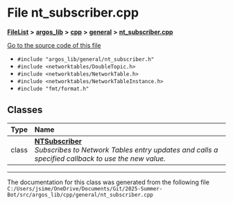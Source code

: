 

# File nt\_subscriber.cpp



[**FileList**](files.md) **>** [**argos\_lib**](dir_f9cbf5730473812e84551a5945ef39f8.md) **>** [**cpp**](dir_cf4b00708d9639a2579b4441eb30ca52.md) **>** [**general**](dir_16b6c439f6536703101f25e459a4699b.md) **>** [**nt\_subscriber.cpp**](nt__subscriber_8cpp.md)

[Go to the source code of this file](nt__subscriber_8cpp_source.md)



* `#include "argos_lib/general/nt_subscriber.h"`
* `#include <networktables/DoubleTopic.h>`
* `#include <networktables/NetworkTable.h>`
* `#include <networktables/NetworkTableInstance.h>`
* `#include "fmt/format.h"`















## Classes

| Type | Name |
| ---: | :--- |
| class | [**NTSubscriber**](class_n_t_subscriber.md) <br>_Subscribes to Network Tables entry updates and calls a specified callback to use the new value._  |



















































------------------------------
The documentation for this class was generated from the following file `C:/Users/jsime/OneDrive/Documents/Git/2025-Summer-Bot/src/argos_lib/cpp/general/nt_subscriber.cpp`

